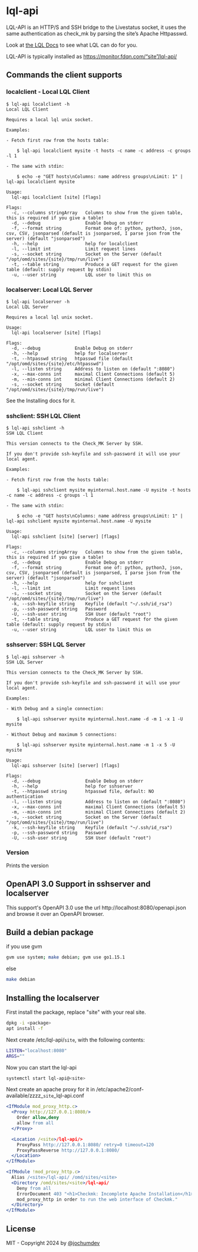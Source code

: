 # lql-api

LQL-API is an HTTP/S and SSH bridge to the Livestatus socket, it uses the same authentication as check_mk by parsing the site’s Apache Httpasswd.

Look at [the LQL Docs](https://checkmk.com/cms_livestatus.html) to see what LQL can do for you.

LQL-API is typically installed as https://monitor.fdqn.com/“site”/lql-api/

## Commands the client supports

### localclient - Local LQL Client

```
$ lql-api localclient -h
Local LQL Client

Requires a local lql unix socket.

Examples:

- Fetch first row from the hosts table:

    $ lql-api localclient mysite -t hosts -c name -c address -c groups -l 1

- The same with stdin:

    $ echo -e "GET hosts\nColumns: name address groups\nLimit: 1" | lql-api localclient mysite

Usage:
  lql-api localclient [site] [flags]

Flags:
  -c, --columns stringArray   Columns to show from the given table, this is required if you give a table!
  -d, --debug                 Enable Debug on stderr
  -f, --format string         Format one of: python, python3, json, csv, CSV, jsonparsed (default is jsonparsed, I parse json from the server) (default "jsonparsed")
  -h, --help                  help for localclient
  -l, --limit int             Limit request lines
  -s, --socket string         Socket on the Server (default "/opt/omd/sites/{site}/tmp/run/live")
  -t, --table string          Produce a GET request for the given table (default: supply request by stdin)
  -u, --user string           LQL user to limit this on
```

### localserver: Local LQL Server

```
$ lql-api localserver -h
Local LQL Server

Requires a local lql unix socket.

Usage:
  lql-api localserver [site] [flags]

Flags:
  -d, --debug             Enable Debug on stderr
  -h, --help              help for localserver
  -t, --htpasswd string   htpasswd file (default "/opt/omd/sites/{site}/etc/htpasswd")
  -l, --listen string     Address to listen on (default ":8080")
  -x, --max-conns int     maximal Client Connections (default 5)
  -m, --min-conns int     minimal Client Connections (default 2)
  -s, --socket string     Socket (default "/opt/omd/sites/{site}/tmp/run/live")
```

See the Installing docs for it.

### sshclient: SSH LQL Client

```
$ lql-api sshclient -h
SSH LQL Client

This version connects to the Check_MK Server by SSH.

If you don't provide ssh-keyfile and ssh-password it will use your local agent.

Examples:

- Fetch first row from the hosts table:

    $ lql-api sshclient mysite myinternal.host.name -U mysite -t hosts -c name -c address -c groups -l 1

- The same with stdin:

    $ echo -e "GET hosts\nColumns: name address groups\nLimit: 1" | lql-api sshclient mysite myinternal.host.name -U mysite

Usage:
  lql-api sshclient [site] [server] [flags]

Flags:
  -c, --columns stringArray   Columns to show from the given table, this is required if you give a table!
  -d, --debug                 Enable Debug on stderr
  -f, --format string         Format one of: python, python3, json, csv, CSV, jsonparsed (default is jsonparsed, I parse json from the server) (default "jsonparsed")
  -h, --help                  help for sshclient
  -l, --limit int             Limit request lines
  -s, --socket string         Socket on the Server (default "/opt/omd/sites/{site}/tmp/run/live")
  -k, --ssh-keyfile string    Keyfile (default "~/.ssh/id_rsa")
  -p, --ssh-password string   Password
  -U, --ssh-user string       SSH User (default "root")
  -t, --table string          Produce a GET request for the given table (default: supply request by stdin)
  -u, --user string           LQL user to limit this on
```

### sshserver: SSH LQL Server

```
$ lql-api sshserver -h
SSH LQL Server

This version connects to the Check_MK Server by SSH.

If you don't provide ssh-keyfile and ssh-password it will use your local agent.

Examples:

- With Debug and a single connection:

    $ lql-api sshserver mysite myinternal.host.name -d -m 1 -x 1 -U mysite

- Without Debug and maximum 5 connections:

    $ lql-api sshserver mysite myinternal.host.name -m 1 -x 5 -U mysite

Usage:
  lql-api sshserver [site] [server] [flags]

Flags:
  -d, --debug                 Enable Debug on stderr
  -h, --help                  help for sshserver
  -t, --htpasswd string       htpasswd file, default: NO authentication
  -l, --listen string         Address to listen on (default ":8080")
  -x, --max-conns int         maximal Client Connections (default 5)
  -m, --min-conns int         minimal Client Connections (default 2)
  -s, --socket string         Socket on the Server (default "/opt/omd/sites/{site}/tmp/run/live")
  -k, --ssh-keyfile string    Keyfile (default "~/.ssh/id_rsa")
  -p, --ssh-password string   Password
  -U, --ssh-user string       SSH User (default "root")
```

### Version

Prints the version

## OpenAPI 3.0 Support in sshserver and localserver

This support's OpenAPI 3.0 use the url http://localhost:8080/openapi.json and browse it over an OpenAPI browser.

## Build a debian package

if you use gvm

```bash
gvm use system; make debian; gvm use go1.15.1
```

else

```bash
make debian
```

## Installing the **localserver**

First install the package, replace "site" with your real site.

```bash
dpkg -i <package>
apt install -f
```

Next create /etc/lql-api/`site`, with the following contents:

```bash
LISTEN="localhost:8080"
ARGS=""
```

Now you can start the lql-api

```bash
systemctl start lql-api@<site>
```

Next create an apache proxy for it in /etc/apache2/conf-available/zzzz_`site`_lql-api.conf

```apache
<IfModule mod_proxy_http.c>
  <Proxy http://127.0.0.1:8080/>
    Order allow,deny
    allow from all
  </Proxy>

  <Location /<site>/lql-api/>
    ProxyPass http://127.0.0.1:8080/ retry=0 timeout=120
    ProxyPassReverse http://127.0.0.1:8080/
  </Location>
</IfModule>

<IfModule !mod_proxy_http.c>
  Alias /<site>/lql-api/ /omd/sites/<site>
  <Directory /omd/sites/<site>/lql-api/
    Deny from all
    ErrorDocument 403 "<h1>Checkmk: Incomplete Apache Installation</h1>You need mod_proxy and
    mod_proxy_http in order to run the web interface of Checkmk."
  </Directory>
</IfModule>
```

## License

MIT - Copyright 2024 by [@jochumdev](http://github.com/jochumdev)
